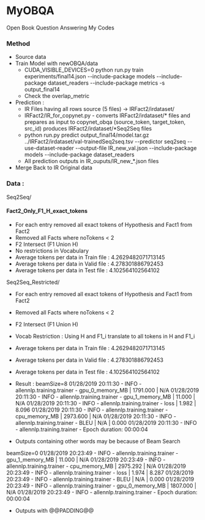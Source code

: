 # MyOBQA
Open Book Question Answering My Codes

### Method
* Source data 
* Train Model with newOBQA/data
  * CUDA_VISIBLE_DEVICES=0 python run.py train experiments/final14.json --include-package models --include-package dataset_readers --include-package metrics -s output_final14
  * Check the overlap_metric
* Prediction :
  * IR Files having all rows source (5 files) -> IRFact2/irdataset/
  * IRFact2/IR_for_copynet.py - converts  IRFact2/irdataset/* files and prepares as input to copynet_obqa (source_token, target_token, src_id) produces IRFact2/irdataset/\*Seq2Seq files
  * python run.py predict output_final14/model.tar.gz ../IRFact2/irdataset/val-trainedSeq2seq.tsv --predictor seq2seq --use-dataset-reader --output-file IR_new_val.json --include-package models --include-package dataset_readers
  * All prediction outputs in IR_ouputs/IR_new_\*.json files
* Merge Back to IR Original data

### Data :
Seq2Seq/
#### Fact2_Only_F1_H_exact_tokens
* For each entry removed all exact tokens of Hypothesis and Fact1 from Fact2
* Removed all Facts where noTokens < 2
* F2 Intersect (F1 Union H)
* No restrictions in Vocabulary
* Average tokens per data in Train file :  4.2629482071713145
* Average tokens per data in Valid file :  4.278301886792453
* Average tokens per data in Test  file :  4.102564102564102

Seq2Seq_Restricted/
* For each entry removed all exact tokens of Hypothesis and Fact1 from Fact2
* Removed all Facts where noTokens < 2
* F2 Intersect (F1 Union H)
* Vocab Restriction : Using H and F1_i translate to all tokens in H and F1_i 
* Average tokens per data in Train file :  4.2629482071713145
* Average tokens per data in Valid file :  4.278301886792453
* Average tokens per data in Test  file :  4.102564102564102
                    
* Result :
beamSize=8
01/28/2019 20:11:30 - INFO - allennlp.training.trainer -   gpu_0_memory_MB |  1791.000  |       N/A
01/28/2019 20:11:30 - INFO - allennlp.training.trainer -   gpu_1_memory_MB |    11.000  |       N/A
01/28/2019 20:11:30 - INFO - allennlp.training.trainer -   loss            |     1.982  |     8.096
01/28/2019 20:11:30 - INFO - allennlp.training.trainer -   cpu_memory_MB   |  2973.600  |       N/A
01/28/2019 20:11:30 - INFO - allennlp.training.trainer -   BLEU            |       N/A  |     0.000
01/28/2019 20:11:30 - INFO - allennlp.training.trainer -   Epoch duration: 00:00:04
* Outputs containing other words may be because of Beam Search

beamSize=0
01/28/2019 20:23:49 - INFO - allennlp.training.trainer -   gpu_1_memory_MB |    11.000  |       N/A
01/28/2019 20:23:49 - INFO - allennlp.training.trainer -   cpu_memory_MB   |  2975.292  |       N/A
01/28/2019 20:23:49 - INFO - allennlp.training.trainer -   loss            |     1.974  |     8.287
01/28/2019 20:23:49 - INFO - allennlp.training.trainer -   BLEU            |       N/A  |     0.000
01/28/2019 20:23:49 - INFO - allennlp.training.trainer -   gpu_0_memory_MB |  1807.000  |       N/A
01/28/2019 20:23:49 - INFO - allennlp.training.trainer -   Epoch duration: 00:00:04
* Outputs with @@PADDING@@


